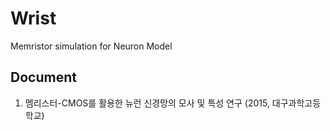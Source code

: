 # Wrist
Memristor simulation for Neuron Model


## Document
1. 멤리스터-CMOS를 활용한 뉴런 신경망의 모사 및 특성 연구 (2015, 대구과학고등학교)
